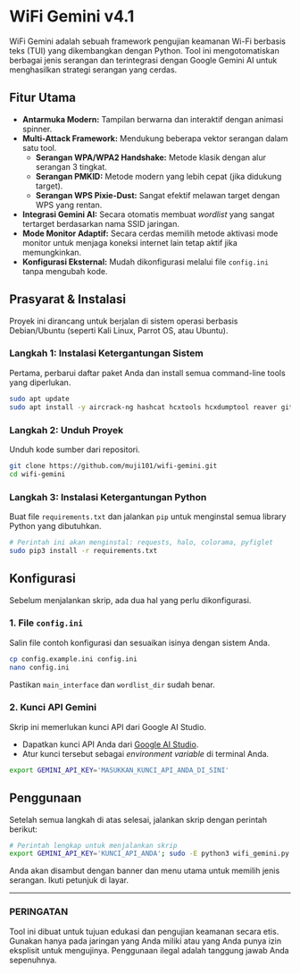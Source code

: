 # WiFi Gemini v4.1

WiFi Gemini adalah sebuah framework pengujian keamanan Wi-Fi berbasis teks (TUI) yang dikembangkan dengan Python. Tool ini mengotomatiskan berbagai jenis serangan dan terintegrasi dengan Google Gemini AI untuk menghasilkan strategi serangan yang cerdas.

## Fitur Utama

- **Antarmuka Modern:** Tampilan berwarna dan interaktif dengan animasi spinner.
- **Multi-Attack Framework:** Mendukung beberapa vektor serangan dalam satu tool.
    - **Serangan WPA/WPA2 Handshake:** Metode klasik dengan alur serangan 3 tingkat.
    - **Serangan PMKID:** Metode modern yang lebih cepat (jika didukung target).
    - **Serangan WPS Pixie-Dust:** Sangat efektif melawan target dengan WPS yang rentan.
- **Integrasi Gemini AI:** Secara otomatis membuat *wordlist* yang sangat tertarget berdasarkan nama SSID jaringan.
- **Mode Monitor Adaptif:** Secara cerdas memilih metode aktivasi mode monitor untuk menjaga koneksi internet lain tetap aktif jika memungkinkan.
- **Konfigurasi Eksternal:** Mudah dikonfigurasi melalui file `config.ini` tanpa mengubah kode.

## Prasyarat & Instalasi

Proyek ini dirancang untuk berjalan di sistem operasi berbasis Debian/Ubuntu (seperti Kali Linux, Parrot OS, atau Ubuntu).

### Langkah 1: Instalasi Ketergantungan Sistem

Pertama, perbarui daftar paket Anda dan install semua command-line tools yang diperlukan.

```bash
sudo apt update
sudo apt install -y aircrack-ng hashcat hcxtools hcxdumptool reaver git make gcc libssl-dev libpcap-dev libcurl4-openssl-dev
```

### Langkah 2: Unduh Proyek

Unduh kode sumber dari repositori.

```bash
git clone https://github.com/muji101/wifi-gemini.git
cd wifi-gemini
```

### Langkah 3: Instalasi Ketergantungan Python

Buat file `requirements.txt` dan jalankan `pip` untuk menginstal semua library Python yang dibutuhkan.

```bash
# Perintah ini akan menginstal: requests, halo, colorama, pyfiglet
sudo pip3 install -r requirements.txt
```

## Konfigurasi

Sebelum menjalankan skrip, ada dua hal yang perlu dikonfigurasi.

### 1. File `config.ini`
Salin file contoh konfigurasi dan sesuaikan isinya dengan sistem Anda.

```bash
cp config.example.ini config.ini
nano config.ini
```
Pastikan `main_interface` dan `wordlist_dir` sudah benar.

### 2. Kunci API Gemini
Skrip ini memerlukan kunci API dari Google AI Studio.
- Dapatkan kunci API Anda dari [Google AI Studio](https://aistudio.google.com/app/apikey).
- Atur kunci tersebut sebagai *environment variable* di terminal Anda.

```bash
export GEMINI_API_KEY='MASUKKAN_KUNCI_API_ANDA_DI_SINI'
```

## Penggunaan

Setelah semua langkah di atas selesai, jalankan skrip dengan perintah berikut:

```bash
# Perintah lengkap untuk menjalankan skrip
export GEMINI_API_KEY='KUNCI_API_ANDA'; sudo -E python3 wifi_gemini.py
```
Anda akan disambut dengan banner dan menu utama untuk memilih jenis serangan. Ikuti petunjuk di layar.

---

### **PERINGATAN**
Tool ini dibuat untuk tujuan edukasi dan pengujian keamanan secara etis. Gunakan hanya pada jaringan yang Anda miliki atau yang Anda punya izin eksplisit untuk mengujinya. Penggunaan ilegal adalah tanggung jawab Anda sepenuhnya.